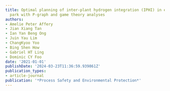 ```yaml
---
title: Optimal planning of inter-plant hydrogen integration (IPHI) in eco-industrial
  park with P-graph and game theory analyses
authors:
- Amelie Peter Affery
- Jian Xiang Tan
- Ian Yan Beng Ong
- Juin Yau Lim
- ChangKyoo Yoo
- Bing Shen How
- Gabriel HT Ling
- Dominic CY Foo
date: '2021-01-01'
publishDate: '2024-03-23T11:36:59.939861Z'
publication_types:
- article-journal
publication: '*Process Safety and Environmental Protection*'
---
```

